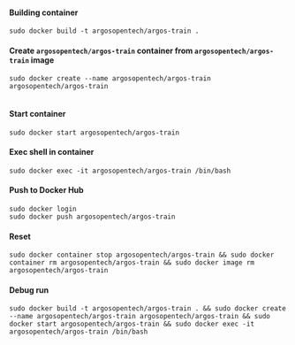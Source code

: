 #### Building container
```
sudo docker build -t argosopentech/argos-train .

```

#### Create `argosopentech/argos-train` container from `argosopentech/argos-train` image
```
sudo docker create --name argosopentech/argos-train argosopentech/argos-train


```

#### Start container
```
sudo docker start argosopentech/argos-train

```

#### Exec shell in container
```
sudo docker exec -it argosopentech/argos-train /bin/bash

```

#### Push to Docker Hub
```
sudo docker login
sudo docker push argosopentech/argos-train

```

#### Reset
```
sudo docker container stop argosopentech/argos-train && sudo docker container rm argosopentech/argos-train && sudo docker image rm argosopentech/argos-train

```

#### Debug run
```
sudo docker build -t argosopentech/argos-train . && sudo docker create --name argosopentech/argos-train argosopentech/argos-train && sudo docker start argosopentech/argos-train && sudo docker exec -it argosopentech/argos-train /bin/bash

```

